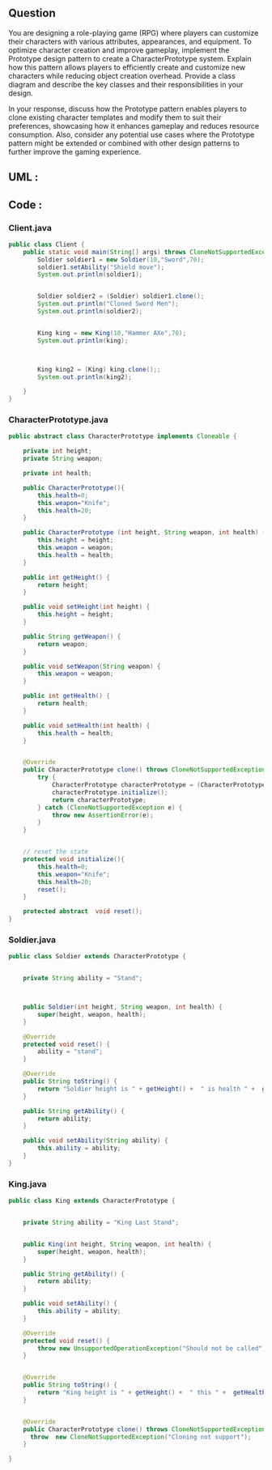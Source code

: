 
## Question
You are designing a role-playing game (RPG) where players can customize their characters with various attributes, appearances, and equipment. To optimize character creation and improve gameplay, implement the Prototype design pattern to create a CharacterPrototype system. Explain how this pattern allows players to efficiently create and customize new characters while reducing object creation overhead. Provide a class diagram and describe the key classes and their responsibilities in your design.

In your response, discuss how the Prototype pattern enables players to clone existing character templates and modify them to suit their preferences, showcasing how it enhances gameplay and reduces resource consumption. Also, consider any potential use cases where the Prototype pattern might be extended or combined with other design patterns to further improve the gaming experience.

## UML :




## Code :

### Client.java
```java
public class Client {
    public static void main(String[] args) throws CloneNotSupportedException {
        Soldier soldier1 = new Soldier(10,"Sword",70);
        soldier1.setAbility("Shield move");
        System.out.println(soldier1);


        Soldier soldier2 = (Soldier) soldier1.clone();
        System.out.println("Cloned Sword Men");
        System.out.println(soldier2);


        King king = new King(10,"Hammer AXe",70);
        System.out.println(king);



        King king2 = (King) king.clone();;
        System.out.println(king2);

    }
}
```


### CharacterPrototype.java
```java
public abstract class CharacterPrototype implements Cloneable {

    private int height;
    private String weapon;

    private int health;

    public CharacterPrototype(){
        this.health=0;
        this.weapon="Knife";
        this.health=20;
    }

    public CharacterPrototype (int height, String weapon, int health) {
        this.height = height;
        this.weapon = weapon;
        this.health = health;
    }

    public int getHeight() {
        return height;
    }

    public void setHeight(int height) {
        this.height = height;
    }

    public String getWeapon() {
        return weapon;
    }

    public void setWeapon(String weapon) {
        this.weapon = weapon;
    }

    public int getHealth() {
        return health;
    }

    public void setHealth(int health) {
        this.health = health;
    }


    @Override
    public CharacterPrototype clone() throws CloneNotSupportedException {
        try {
            CharacterPrototype characterPrototype = (CharacterPrototype) super.clone();
            characterPrototype.initialize();
            return characterPrototype;
        } catch (CloneNotSupportedException e) {
            throw new AssertionError(e);
        }
    }


    // reset the state
    protected void initialize(){
        this.health=0;
        this.weapon="Knife";
        this.health=20;
        reset();
    }

    protected abstract  void reset();
}
```


### Soldier.java
```java
public class Soldier extends CharacterPrototype {


    private String ability = "Stand";



    public Soldier(int height, String weapon, int health) {
        super(height, weapon, health);
    }

    @Override
    protected void reset() {
        ability = "stand";
    }

    @Override
    public String toString() {
        return "Soldier height is " + getHeight() +  " is health " +  getHealth() + " and Weapon                                               is " + getWeapon() + " Ability is " + getAbility();
    }

    public String getAbility() {
        return ability;
    }

    public void setAbility(String ability) {
        this.ability = ability;
    }
}
```


### King.java
```java
public class King extends CharacterPrototype {


    private String ability = "King Last Stand";


    public King(int height, String weapon, int health) {
        super(height, weapon, health);
    }

    public String getAbility() {
        return ability;
    }

    public void setAbility() {
        this.ability = ability;
    }

    @Override
    protected void reset() {
        throw new UnsupportedOperationException("Should not be called");
    }


    @Override
    public String toString() {
        return "King height is " + getHeight() +  " this " +  getHealth() + " and Weapon is " + getWeapon() +" ability is " + getAbility();
    }


    @Override
    public CharacterPrototype clone() throws CloneNotSupportedException {
      throw  new CloneNotSupportedException("Cloning not support");
    }

}
```






